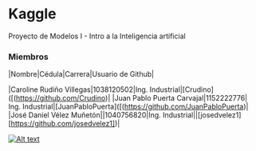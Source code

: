 # Kaggle
Proyecto de Modelos I - Intro a la Inteligencia artificial

### Miembros
|Nombre|Cédula|Carrera|Usuario de Github|

|Caroline Rudiño Villegas|1038120502|Ing. Industrial|[Crudino]([(https://github.com/Crudino)|
|Juan Pablo Puerta Carvajal|1152222776| Ing. Industrial|[JuanPabloPuerta]([(https://github.com/JuanPabloPuerta)|
|José Daniel Vélez Muñetón||1040756820|Ing. Industrial||[josedvelez1][https://github.com/josedvelez1])|


[![Alt text](https://img.youtube.com/vi/P8GUUV2MSDA/0.jpg)](https://www.youtube.com/watch?v=P8GUUV2MSDA)
